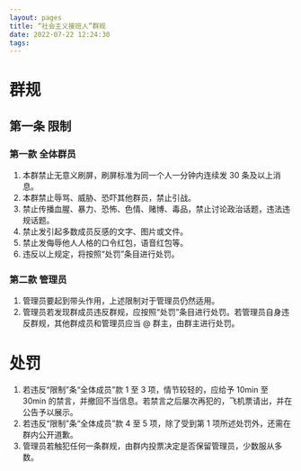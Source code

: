 ```yaml
---
layout: pages
title: “社会主义接班人”群规
date: 2022-07-22 12:24:30
tags:
---
```


# 群规
## 第一条 限制
### 第一款 全体群员
1. 本群禁止无意义刷屏，刷屏标准为同一个人一分钟内连续发 30 条及以上消息。
2. 本群禁止辱骂、威胁、恐吓其他群员，禁止引战。
3. 禁止传播血腥、暴力、恐怖、色情、赌博、毒品，禁止讨论政治话题，违法违规话题。
4. 禁止发引起多数成员反感的文字、图片或文件。
5. 禁止发侮辱他人人格的口令红包，语音红包等。
6. 违反以上规定，将按照“处罚”条目进行处罚。

### 第二款 管理员
1. 管理员要起到带头作用，上述限制对于管理员仍然适用。
2. 管理员若发现群成员违反群规，应按照“处罚”条目进行处罚。若管理员自身违反群规，其他群成员和管理员应当 @ 群主，由群主进行处罚。



# 处罚
1. 若违反“限制”条“全体成员”款 1 至 3 项，情节较轻的，应给予 10min 至 30min 的禁言，并撤回不当信息。若禁言之后屡次再犯的，飞机票请出，并在公告予以展示。
2. 若违反“限制”条“全体成员”款 4 至 5 项，除了受到第 1 项所述处罚外，还需在群内公开道歉。
3. 管理员若触犯任何一条群规，由群内投票决定是否保留管理员，少数服从多数。
